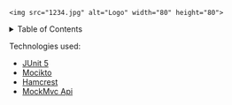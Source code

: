 <div id="top"></div>



    <img src="1234.jpg" alt="Logo" width="80" height="80">




<!-- TABLE OF CONTENTS -->
<details>
  <summary>Table of Contents</summary>
  <ol>
    <li>
      This exercises I enjoyed as a part of learning my testing skills for Java Unit Tests and Integrational, E2E Testing for "REST" directory
      <ul>
        <li><a href="#built-with">Built With</a></li>
      </ul>
    </li>
  </ol>
</details>


Technologies used:
* [JUnit 5](https://junit.org/junit5/)
* [Mocikto](https://site.mockito.org/)
* [Hamcrest](http://hamcrest.org/)
* [MockMvc Api](https://docs.spring.io/spring-framework/docs/current/javadoc-api/org/springframework/test/web/servlet/MockMvc.html)










